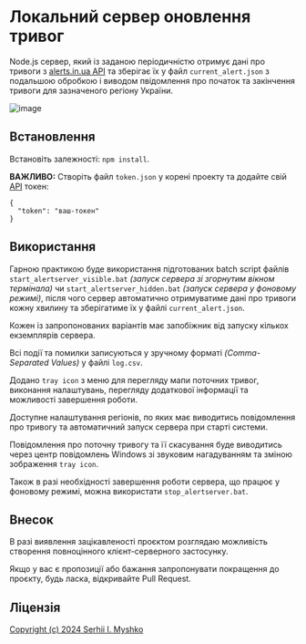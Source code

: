 # Локальний сервер оновлення тривог

Node.js сервер, який із заданою періодичністю отримує дані про тривоги з [alerts.in.ua API](https://alerts.in.ua/) та зберігає їх у файл `current_alert.json` з подальшою обробкою і виводом пвідомлення про початок та закінчення тривоги для зазначеного регіону України.

![image](https://github.com/sergeiown/Alert_Server/assets/112722061/02bc1de8-638c-480b-bcac-21e6ff6c3674)

## Встановлення

Встановіть залежності: `npm install`.

**ВАЖЛИВО:** Створіть файл `token.json` у корені проекту та додайте свій [API](https://alerts.in.ua/) токен:

```
{
  "token": "ваш-токен"
}
```

## Використання

Гарною практикою буде використання підготованих batch script файлів `start_alertserver_visible.bat` *(запуск сервера зі згорнутим вікном термінала)* чи `start_alertserver_hidden.bat` *(запуск сервера у фоновому режимі)*, після чого сервер автоматично отримуватиме дані про тривоги кожну хвилину та зберігатиме їх у файлі `current_alert.json`.

Кожен із запропонованих варіантів має запобіжник від запуску кількох екземплярів сервера.

Всі події та помилки записуються у зручному форматі *(Comma-Separated Values)* у файлі `log.csv`.

Додано `tray icon` з меню для перегляду мапи поточних тривог, виконання налаштувань, перегляду додаткової інформації та можливості завершення роботи.

Доступне налаштування регіонів, по яких має виводитись повідомлення про тривогу та автоматичний запуск сервера при старті системи.

Повідомлення про поточну тривогу та її скасування буде виводитись через центр повідомлень Windows зі звуковим нагадуванням та зміною зображення `tray icon`.

Також в разі необхідності завершення роботи сервера, що працює у фоновому режимі, можна використати `stop_alertserver.bat`.

## Внесок

В разі виявлення зацікавленості проєктом розглядаю можливість створення повноцінного клієнт-серверного застосунку.

Якщо у вас є пропозиції або бажання запропонувати покращення до проєкту, будь ласка, відкривайте Pull Request.

## Ліцензія

[Copyright (c) 2024 Serhii I. Myshko](https://github.com/sergeiown/Current_Alert/blob/main/LICENSE)
